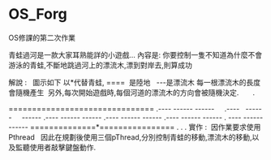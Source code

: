 # OS_Forg
OS修課的第二次作業

青蛙過河是一款大家耳熟能詳的小遊戲...
內容是: 你要控制一隻不知道為什麼不會游泳的青蛙,不斷地跳過河上的漂流木,漂到對岸去,則算成功


 解說 :   圖示如下
以*代替青蛙, ====  是陸地    ---是漂流木
每一根漂流木的長度會隨機產生  另外,每次開始遊戲時,每個河道的漂流木的方向會被隨機決定.      
.

===============================
   .----    ------    ------
     .----    ------      ------
  .----    ------    ------
    .----    ------    ------
      .----    ------    ------
 . ----    ------    ------
==============*================
.
.
.
實作 :  因作業要求使用Pthread   
因此在規劃後使用三個pThread,分別控制青蛙的移動,漂流木的移動,以及監聽使用者敲擊鍵盤動作.

